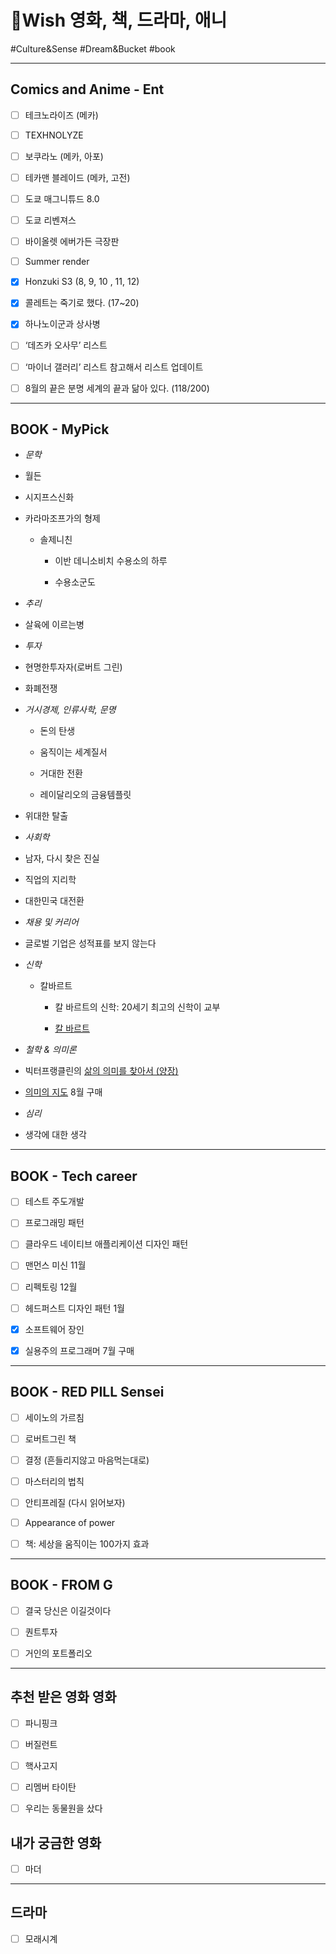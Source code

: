 # 🧫Wish 영화, 책, 드라마, 애니

#Culture&Sense #Dream&Bucket #book

---



## Comics and Anime - Ent

- [ ] 테크노라이즈 (메카)

- [ ] TEXHNOLYZE 

- [ ] 보쿠라노 (메카, 아포)

- [ ] 테카맨 블레이드 (메카, 고전)

- [ ] 도쿄 매그니튜드 8.0

- [ ] 도쿄 리벤져스

- [ ] 바이올렛 에버가든 극장판

- [ ] Summer render

- [x] Honzuki S3 (8, 9, 10 , 11, 12)

- [x] 콜레트는 죽기로 했다. (17~20)

- [x] 하나노이군과 상사병

- [ ] ‘데즈카 오사무’ 리스트

- [ ] ‘마이너 갤러리’ 리스트 참고해서 리스트 업데이트

- [ ] 8월의 끝은 분명 세계의 끝과 닮아 있다. (118/200)



---

## BOOK - MyPick

* *문학*

- 월든

- 시지프스신화

- 카라마조프가의 형제

	* 솔제니친

		- 이반 데니소비치 수용소의 하루

		- 수용소군도

* 	*추리*

- 살육에 이르는병

* *투자*

- 현명한투자자(로버트 그린)

- 화폐전쟁

* *거시경제, 인류사학, 문명*

	- 돈의 탄생

	- 움직이는 세계질서

	- 거대한 전환

	- 레이달리오의 금융템플릿

+ 위대한 탈출

* *사회학*

- 남자, 다시 찾은 진실

- 직업의 지리학

- 대한민국 대전환

* *채용 및 커리어*

- 글로벌 기업은 성적표를 보지 않는다

* *신학*

	* 칼바르트

		- 칼 바르트의 신학: 20세기 최고의 신학이 교부

		- [칼 바르트](https://www.aladin.co.kr/shop/wproduct.aspx?ItemId=36241113)

* *철학 & 의미론*

- 빅터프랭클린의 [삶의 의미를 찾아서 (양장)](https://www.aladin.co.kr/shop/wproduct.aspx?ItemId=590290)

-  [의미의 지도](https://www.aladin.co.kr/shop/wproduct.aspx?ItemId=282714243)  8월 구매

* *심리*

- 생각에 대한 생각

---

## BOOK - Tech career

- [ ] 테스트 주도개발

- [ ] 프로그래밍 패턴

- [ ] 클라우드 네이티브 애플리케이션 디자인 패턴

- [ ] 맨먼스 미신 11월

- [ ] 리펙토링 12월 

- [ ] 헤드퍼스트 디자인 패턴 1월

- [x] 소프트웨어 장인

- [x] 실용주의 프로그래머 7월 구매

---

## BOOK - RED PILL Sensei

- [ ] 세이노의 가르침

- [ ] 로버트그린 책

- [ ] 결정 (흔들리지않고 마음먹는대로)

- [ ] 마스터리의 법칙

- [ ] 안티프레질 (다시 읽어보자)

- [ ] Appearance of power

- [ ] 책: 세상을 움직이는 100가지 효과

---

## BOOK - FROM G

- [ ] 결국 당신은 이길것이다

- [ ] 퀀트투자

- [ ] 거인의 포트폴리오

---

## 추천 받은 영화 영화

- [ ] 파니핑크

- [ ] 버질런트

- [ ] 핵사고지

- [ ] 리멤버 타이탄

- [ ] 우리는 동물원을 샀다

## 내가 궁금한 영화

- [ ] 마더

---

## 드라마

- [ ] 모래시계